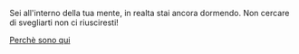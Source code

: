 Sei all'interno della tua mente, in realta stai ancora dormendo. Non cercare di svegliarti non ci riusciresti!

[Perchè sono qui](fine/fine.md)